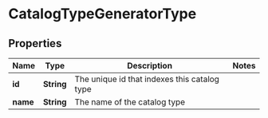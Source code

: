 
# CatalogTypeGeneratorType

## Properties
Name | Type | Description | Notes
------------ | ------------- | ------------- | -------------
**id** | **String** | The unique id that indexes this catalog type | 
**name** | **String** | The name of the catalog type | 



